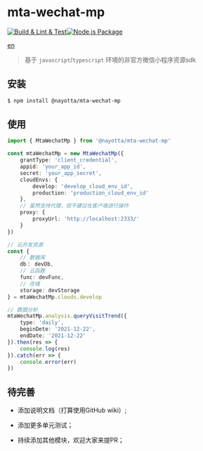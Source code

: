 # mta-wechat-mp

[![Build & Lint & Test](https://github.com/nayotta/mta-wechat-mp/actions/workflows/build.yml/badge.svg)](https://github.com/nayotta/mta-wechat-mp/actions/workflows/build.yml)[![Node.js Package](https://github.com/nayotta/mta-wechat-mp/actions/workflows/release.yml/badge.svg)](https://github.com/nayotta/mta-wechat-mp/actions/workflows/release.yml)

[en](./README.en.md)

> 基于 `javascript`/`typescript` 环境的非官方微信小程序资源sdk

## 安装

```sh
$ npm install @nayotta/mta-wechat-mp
```

## 使用

```typescript
import { MtaWechatMp } from '@nayotta/mta-wechat-mp'

const mtaWechatMp = new MtaWechatMp({
	grantType: 'client_credential',
	appid: 'your_app_id',
	secret: 'your_app_secret',
	cloudEnvs: {
		develop: 'develop_cloud_env_id',
		production: 'production_cloud_env_id'
	},
	// 虽然支持代理，但不建议在客户端进行操作
	proxy: {
		proxyUrl: 'http://localhost:2333/'
	}
})

// 云开发资源
const {
	// 数据库
	db： devDb,
	// 云函数
	func: devFunc,
	// 存储
	storage: devStorage
} = mtaWechatMp.clouds.develop

// 数据分析
mtaWechatMp.analysis.queryVisitTrend({
	type: 'daily',
	beginDete: '2021-12-22',
	endDate: '2021-12-22'
}).then(res => {
	console.log(res)
}).catch(err => {
	console.error(err)
})
```

## 待完善

- 添加说明文档（打算使用GitHub wiki）;

- 添加更多单元测试；

- 持续添加其他模块，欢迎大家来提PR；
